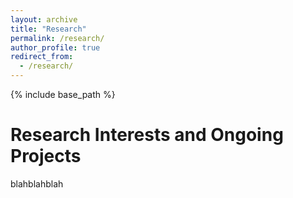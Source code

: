 ```yaml
---
layout: archive
title: "Research"
permalink: /research/
author_profile: true
redirect_from:
  - /research/
---
```


{% include base_path %}

Research Interests and Ongoing Projects
======


blahblahblah
